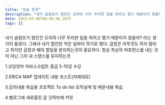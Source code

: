 ```yaml
---
title: "오늘 한것"
description: "내가 슬럼프가 왔던건 오히려 너무 무리한 일을 하려고 했기 때문이지 않을까? 라는 생각이 들었다. 그래서 내가 할만한 작은 일부터 하기로 했다. 감정은 아무것도 하지 말라고 하지만 감정과 해야 할일을 분리하는것이 중요하다. 항상 최상의 퍼포먼스를 내는 것이 아닌 그저 "
date: 2023-05-06T06:45:46.267Z
tags: []
---
```

내가 슬럼프가 왔던건 오히려 너무 무리한 일을 하려고 했기 때문이지 않을까? 라는 생각이 들었다. 그래서 내가 할만한 작은 일부터 하기로 했다. 감정은 아무것도 하지 말라고 하지만 감정과 해야 할일을 분리하는것이 중요하다. 항상 최상의 퍼포먼스를 내는 것이 아닌 그저 내 스탠스를 유지하는것

1.코딩앙마 자바스크립트 중급 5-10강 수강

2.ERICA MAP 업데이트 내용 포스트(차례대로)

3.강의내용 복습용 프로젝트  To do list 로직설계 및 배운내용 복습 

4.벨로그에 새로올린 글 깃허브에 커밋
